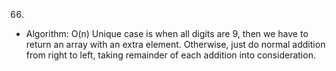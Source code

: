 66.

- Algorithm: O(n)
  Unique case is when all digits are 9, then we have to return an array with an extra element. Otherwise, just do normal addition from right to left, taking remainder of each addition into consideration.
